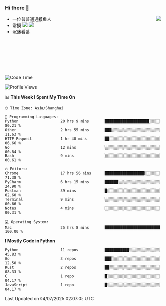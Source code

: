 ### Hi there 👋


<a href="https://github.com/yanlc39">
  <img align="right" src="https://github-readme-stats.vercel.app/api?username=yanlc39&show_icons=true&hide_border=true&icon_color=586069&title_color=a0a9af">
</a>

- 一位普普通通摸鱼人
- 常摸 ![](https://img.shields.io/badge/-Python-3e74a2?style=flat-square&logo=Python&logoColor=fff) ![](https://img.shields.io/badge/-C%2B%2B-brightgreen?style=flat-square)
- 沉迷看番



<br><br><br><br><br><br>


<!--START_SECTION:waka-->
![Code Time](http://img.shields.io/badge/Code%20Time-1%2C381%20hrs%2049%20mins-blue)

![Profile Views](http://img.shields.io/badge/Profile%20Views-0-blue)

📊 **This Week I Spent My Time On** 

```text
🕑︎ Time Zone: Asia/Shanghai

💬 Programming Languages: 
Python                   20 hrs 9 mins       ████████████████████░░░░░   80.21 % 
Other                    2 hrs 55 mins       ███░░░░░░░░░░░░░░░░░░░░░░   11.63 % 
HTTP Request             1 hr 40 mins        ██░░░░░░░░░░░░░░░░░░░░░░░   06.66 % 
Go                       12 mins             ░░░░░░░░░░░░░░░░░░░░░░░░░   00.84 % 
Bash                     9 mins              ░░░░░░░░░░░░░░░░░░░░░░░░░   00.61 % 

🔥 Editors: 
Chrome                   17 hrs 56 mins      ██████████████████░░░░░░░   71.38 % 
PyCharm                  6 hrs 15 mins       ██████░░░░░░░░░░░░░░░░░░░   24.90 % 
Postman                  39 mins             █░░░░░░░░░░░░░░░░░░░░░░░░   02.60 % 
Terminal                 9 mins              ░░░░░░░░░░░░░░░░░░░░░░░░░   00.66 % 
Notes                    4 mins              ░░░░░░░░░░░░░░░░░░░░░░░░░   00.31 % 

💻 Operating System: 
Mac                      25 hrs 8 mins       █████████████████████████   100.00 % 
```

**I Mostly Code in Python** 

```text
Python                   11 repos            ███████████░░░░░░░░░░░░░░   45.83 % 
Go                       3 repos             ███░░░░░░░░░░░░░░░░░░░░░░   12.50 % 
Rust                     2 repos             ██░░░░░░░░░░░░░░░░░░░░░░░   08.33 % 
C                        1 repo              █░░░░░░░░░░░░░░░░░░░░░░░░   04.17 % 
JavaScript               1 repo              █░░░░░░░░░░░░░░░░░░░░░░░░   04.17 % 
```




 Last Updated on 04/07/2025 02:07:05 UTC
<!--END_SECTION:waka-->
